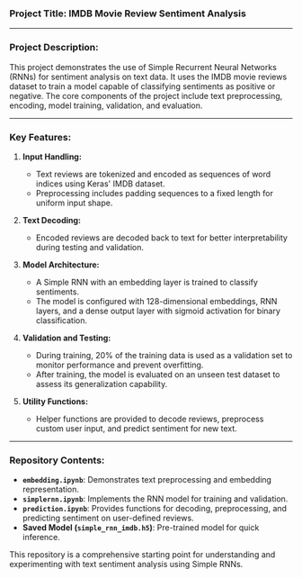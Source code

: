 ### Project Title: IMDB Movie Review Sentiment Analysis  

---

### Project Description:  

This project demonstrates the use of Simple Recurrent Neural Networks (RNNs) for sentiment analysis on text data. It uses the IMDB movie reviews dataset to train a model capable of classifying sentiments as positive or negative. The core components of the project include text preprocessing, encoding, model training, validation, and evaluation.

---

### Key Features:  
1. **Input Handling:**  
   - Text reviews are tokenized and encoded as sequences of word indices using Keras' IMDB dataset.  
   - Preprocessing includes padding sequences to a fixed length for uniform input shape.

2. **Text Decoding:**  
   - Encoded reviews are decoded back to text for better interpretability during testing and validation.

3. **Model Architecture:**  
   - A Simple RNN with an embedding layer is trained to classify sentiments.  
   - The model is configured with 128-dimensional embeddings, RNN layers, and a dense output layer with sigmoid activation for binary classification.

4. **Validation and Testing:**  
   - During training, 20% of the training data is used as a validation set to monitor performance and prevent overfitting.  
   - After training, the model is evaluated on an unseen test dataset to assess its generalization capability.

5. **Utility Functions:**  
   - Helper functions are provided to decode reviews, preprocess custom user input, and predict sentiment for new text.

---

### Repository Contents:  
- **`embedding.ipynb`**: Demonstrates text preprocessing and embedding representation.  
- **`simplernn.ipynb`**: Implements the RNN model for training and validation.  
- **`prediction.ipynb`**: Provides functions for decoding, preprocessing, and predicting sentiment on user-defined reviews.  
- **Saved Model (`simple_rnn_imdb.h5`)**: Pre-trained model for quick inference.  

This repository is a comprehensive starting point for understanding and experimenting with text sentiment analysis using Simple RNNs.